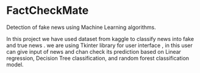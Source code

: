 # FactCheckMate
Detection of fake news using Machine Learning algorithms.

In this project we have used dataset from kaggle to classify news into fake and true news .
we are using Tkinter library for user interface , in this user can give input of news and chan check its prediction based on Linear regression, Decision Tree classification, and random forest classification model.

